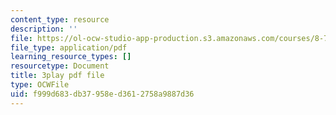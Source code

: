 ```yaml
---
content_type: resource
description: ''
file: https://ol-ocw-studio-app-production.s3.amazonaws.com/courses/8-701-introduction-to-nuclear-and-particle-physics-fall-2020/f999d683db37958ed3612758a9887d36_b5DKpnHXuUU.pdf
file_type: application/pdf
learning_resource_types: []
resourcetype: Document
title: 3play pdf file
type: OCWFile
uid: f999d683-db37-958e-d361-2758a9887d36
---
```

